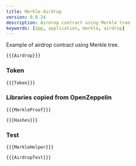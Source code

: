 ```yaml
---
title: Merkle Airdrop
version: 0.8.24
description: Airdrop contract using Merkle tree
keywords: [app, application, merkle, airdrop]
---
```


Example of airdrop contract using Merkle tree.

```solidity
{{{Airdrop}}}
```

### Token

```solidity
{{{Token}}}
```

### Libraries copied from OpenZeppelin

```solidity
{{{MerkleProof}}}
```

```solidity
{{{Hashes}}}
```

### Test

```solidity
{{{MerkleHelper}}}
```

```solidity
{{{AirdropTest}}}
```
